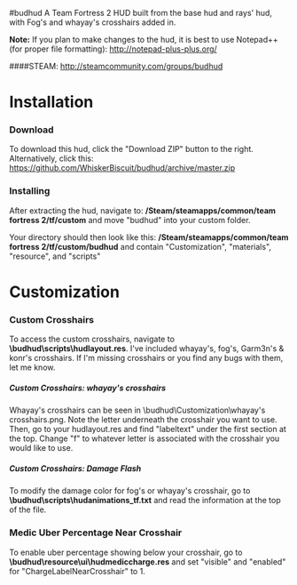 #budhud
A Team Fortress 2 HUD built from the base hud and rays' hud, with Fog's and whayay's crosshairs added in.

**Note:** If you plan to make changes to the hud, it is best to use Notepad++ (for proper file formatting):
http://notepad-plus-plus.org/

####STEAM: http://steamcommunity.com/groups/budhud

Installation
============
### Download
To download this hud, click the "Download ZIP" button to the right. Alternatively, click this:
https://github.com/WhiskerBiscuit/budhud/archive/master.zip

### Installing
After extracting the hud, navigate to: **/Steam/steamapps/common/team fortress 2/tf/custom** and move "budhud" into your custom folder.

Your directory should then look like this: **/Steam/steamapps/common/team fortress 2/tf/custom/budhud** and contain "Customization", "materials", "resource", and "scripts"

Customization
=============
### Custom Crosshairs
To access the custom crosshairs, navigate to **\budhud\scripts\hudlayout.res**. I've included whayay's, fog's, Garm3n's & konr's crosshairs. If I'm missing crosshairs or you find any bugs with them, let me know.

##### Custom Crosshairs: whayay's crosshairs
Whayay's crosshairs can be seen in \budhud\Customization\whayay's crosshairs.png. Note the letter underneath the crosshair you want to use. Then, go to your hudlayout.res and find "labeltext" under the first section at the top. Change "f" to whatever letter is associated with the crosshair you would like to use.

##### Custom Crosshairs: Damage Flash
To modify the damage color for fog's or whayay's crosshair, go to **\budhud\scripts\hudanimations_tf.txt** and read the information at the top of the file.

### Medic Uber Percentage Near Crosshair
To enable uber percentage showing below your crosshair, go to **\budhud\resource\ui\hudmediccharge.res** and set "visible" and "enabled" for "ChargeLabelNearCrosshair" to 1.
